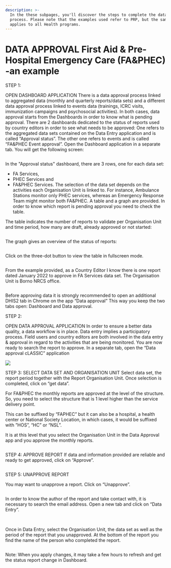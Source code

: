 ```yaml
---
description: >-
  In the these subpages, you'll discover the steps to complete the data approval
  process. Please note that the examples used refer to PRP, but the same process
  applies to all Health programs.
---
```


# DATA APPROVAL First Aid & Pre-Hospital Emergency Care (FA\&PHEC) -an example

STEP 1:&#x20;

OPEN DASHBOARD APPLICATION There is a data approval process linked to aggregated data (monthly and quarterly reports/data sets) and a different data approval process linked to events data (trainings, ICRC visits, immunization campaigns and psychosocial activities). In both cases, data approval starts from the Dashboards in order to know what is pending approval. There are 2 dashboards dedicated to the status of reports used by country editors in order to see what needs to be approved: One refers to the aggregated data sets contained on the Data Entry application and is called “Approval status”. The other one refers to events and is called “FA\&PHEC Event approval”. Open the Dashboard application in a separate tab. You will get the following screen:

<figure><img src="../../../.gitbook/assets/image (2) (1).png" alt=""><figcaption></figcaption></figure>

In the "Approval status" dashboard, there are 3 rows, one for each data set:

* FA Services,
* PHEC Services and
* FA\&PHEC Services. The selection of the data set depends on the activities each Organisation Unit is linked to. For instance, Ambulance Stations monitor only PHEC services, whereas an Emergency Response Team might monitor both FA\&PHEC. A table and a graph are provided. In order to know which report is pending approval you need to check the table.

The table indicates the number of reports to validate per Organisation Unit and time period, how many are draft, already approved or not started:

<figure><img src="../../../.gitbook/assets/image (5).png" alt=""><figcaption></figcaption></figure>

The graph gives an overview of the status of reports:

<figure><img src="../../../.gitbook/assets/image (4).png" alt=""><figcaption></figcaption></figure>

Click on the three-dot button to view the table in fullscreen mode.

<figure><img src="../../../.gitbook/assets/image (6).png" alt=""><figcaption></figcaption></figure>

From the example provided, as a Country Editor I know there is one report dated January 2022 to approve in FA Services data set. The Organisation Unit is Borno NRCS office.

<figure><img src="../../../.gitbook/assets/image (7).png" alt=""><figcaption></figcaption></figure>

Before approving data it is strongly recommended to open an additional DHIS2 tab in Chrome on the app “Data approval” This way you keep the two tabs open: Dashboard and Data approval.

STEP 2:&#x20;

OPEN DATA APPROVAL APPLICATION In order to ensure a better data quality, a data workflow is in place. Data entry implies a participatory process. Field users and country editors are both involved in the data entry & approval in regard to the activities that are being monitored. You are now ready to search the report to approve. In a separate tab, open the “Data approval cLASSIC” application

![](<../../../.gitbook/assets/image (42) (1).png>)

STEP 3: SELECT DATA SET AND ORGANISATION UNIT Select data set, the report period together with the Report Organisation Unit. Once selection is completed, click on “get data”.

For FA\&PHEC the monthly reports are approved at the level of the structure. So, you need to select the structure that is 1 level higher than the service delivery point.&#x20;

This can be suffixed by “FAPHEC” but it can also be a hospital, a health center or National Society Location, in which cases, it would be suffixed with ”HOS”, “HC” or “NSL”.&#x20;

It is at this level that you select the Organisation Unit in the Data Approval app and you approve the monthly reports.

<figure><img src="../../../.gitbook/assets/image (8).png" alt=""><figcaption></figcaption></figure>

STEP 4: APPROVE REPORT If data and information provided are reliable and ready to get approved, click on “Approve”.

<figure><img src="../../../.gitbook/assets/image (9).png" alt=""><figcaption></figcaption></figure>

STEP 5: UNAPPROVE REPORT

You may want to unapprove a report. Click on “Unapprove”.

<figure><img src="../../../.gitbook/assets/image (10).png" alt=""><figcaption></figcaption></figure>





In order to know the author of the report and take contact with, it is necessary to search the email address. Open a new tab and click on “Data Entry”.

<figure><img src="../../../.gitbook/assets/image (9) (1).png" alt=""><figcaption></figcaption></figure>

\
Once in Data Entry, select the Organisation Unit, the data set as well as the period of the report that you unapproved. At the bottom of the report you find the name of the person who completed the report.

<figure><img src="../../../.gitbook/assets/image (11).png" alt=""><figcaption></figcaption></figure>

Note: When you apply changes, it may take a few hours to refresh and get the status report change in Dashboard.
